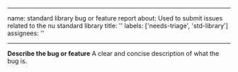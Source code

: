 ______________________________________________________________________

name: standard library bug or feature report
about: Used to submit issues related to the nu standard library
title: ''
labels: \['needs-triage', 'std-library'\]
assignees: ''

______________________________________________________________________

**Describe the bug or feature**
A clear and concise description of what the bug is.
